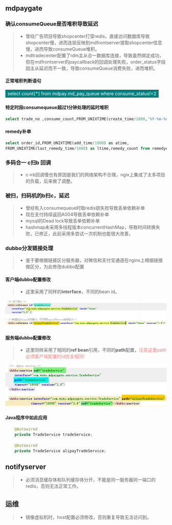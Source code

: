 ## mdpaygate

### 确认consumeQueue是否堆积导致延迟
>  * 曾经广告项目导致shopcenter打穿redis，直接访问数据库导致shopcenter慢，进而连锁反映到mdfrontserver提取shopcenter信息慢，进而导致consumeQueue堆积。
>  * mdtradecenter配置了rdm主从合一数据库连接，导致虽然绑定成功，但在mdfrontserver的paycallback的回调处理失败，order_status字段因主从延迟而不一致，导致consumeQueue消费失败，进而堆积。



#### 正常堆积判断语句

<table><tr><td bgcolor="Teal"><font color="white">select count(*) from mdpay.md_pay_queue where consume_status!=2</font></td></tr></table>

#### 特定时段consumequeue超过1分钟处理的延时堆积

```sql
select trade_no ,consume_count,FROM_UNIXTIME(create_time/1000,'%Y-%m-%d %T') add_time, FROM_UNIXTIME(last_consume_time/1000,'%Y-%m-%d %T') last_time from md_pay_queue_bak where consume_status=2 and create_time>UNIX_TIMESTAMP('2017-07-18 12:00')*1000 and create_time<UNIX_TIMESTAMP('2017-07-18 14:00')*1000  and (last_consume_time - create_time>60000) order by id desc;
```

#### remedy补单

```sql
select order_id,FROM_UNIXTIME(add_time/1000) as atime,
FROM_UNIXTIME(last_remedy_time/1000) as ltime,remedy_count from remedyorder order by order_id desc;
```


### 多码合一 c扫b 回调
> * c->b回调慢也有原因是我们的网络架构不合理，ngix上集成了太多项目的负载，后来做了调整。

### 被扫，扫码机的b扫c，延迟
> * 曾经有入consumequeue时取redis锁失败导致丢单依赖补单
> * 现在支付持续返回A004导致丢单依赖补单
> * mysql的Dead lock导致丢单依赖补单
> * hashmap未采用多线程版本concurrentHashMap，导致时间转换失败，已修正，此前采用多尝试一次机制也能很大改善。

### dubbo分发链接处理

> * 鉴于要根据链接区分服务器，对微信和支付宝通道在nginx上根据链接做区分，为此修改dubbo配置

#### 客户端dubbo配置修改

> * 这里采用了同样的**interface**，不同的bean id。

![dubbo reference](images/07/dubbo-ref-clientside.jpg)

#### 服务端dubbo配置修改

> * 这里同样采用了相同的**ref bean**引用，不同的**path**配置，<font color=LightCoral>注意这里path必须客户端配置的id完全相同!</font>

![dubbo service](images/07/dubbo-service-serverside.jpg)

#### Java程序中如此应用

```java
    @Autowired
    private TradeService tradeService;

    @Autowired
    private TradeService alipayTradeService;
```

## notifyserver
> * 必须消息缓存体和队列缓存体分开，不能是同一服务器同一端口的redis，否则无法正常工作。

## 运维
> * 镜像虚拟机时，host配置必须修改，否则重复导致无法访问到。
